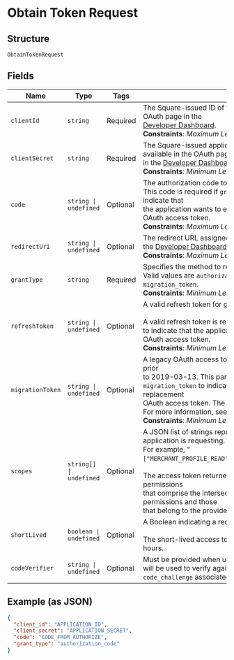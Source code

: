 
# Obtain Token Request

## Structure

`ObtainTokenRequest`

## Fields

| Name | Type | Tags | Description |
|  --- | --- | --- | --- |
| `clientId` | `string` | Required | The Square-issued ID of your application, which is available in the OAuth page in the<br>[Developer Dashboard](https://developer.squareup.com/apps).<br>**Constraints**: *Maximum Length*: `191` |
| `clientSecret` | `string` | Required | The Square-issued application secret for your application, which is available in the OAuth page<br>in the [Developer Dashboard](https://developer.squareup.com/apps).<br>**Constraints**: *Minimum Length*: `2`, *Maximum Length*: `1024` |
| `code` | `string \| undefined` | Optional | The authorization code to exchange.<br>This code is required if `grant_type` is set to `authorization_code` to indicate that<br>the application wants to exchange an authorization code for an OAuth access token.<br>**Constraints**: *Maximum Length*: `191` |
| `redirectUri` | `string \| undefined` | Optional | The redirect URL assigned in the OAuth page for your application in the [Developer Dashboard](https://developer.squareup.com/apps).<br>**Constraints**: *Maximum Length*: `2048` |
| `grantType` | `string` | Required | Specifies the method to request an OAuth access token.<br>Valid values are `authorization_code`, `refresh_token`, and `migration_token`.<br>**Constraints**: *Minimum Length*: `10`, *Maximum Length*: `20` |
| `refreshToken` | `string \| undefined` | Optional | A valid refresh token for generating a new OAuth access token.<br><br>A valid refresh token is required if `grant_type` is set to `refresh_token`<br>to indicate that the application wants a replacement for an expired OAuth access token.<br>**Constraints**: *Minimum Length*: `2`, *Maximum Length*: `1024` |
| `migrationToken` | `string \| undefined` | Optional | A legacy OAuth access token obtained using a Connect API version prior<br>to 2019-03-13. This parameter is required if `grant_type` is set to<br>`migration_token` to indicate that the application wants to get a replacement<br>OAuth access token. The response also returns a refresh token.<br>For more information, see [Migrate to Using Refresh Tokens](https://developer.squareup.com/docs/oauth-api/migrate-to-refresh-tokens).<br>**Constraints**: *Minimum Length*: `2`, *Maximum Length*: `1024` |
| `scopes` | `string[] \| undefined` | Optional | A JSON list of strings representing the permissions that the application is requesting.<br>For example, "`["MERCHANT_PROFILE_READ","PAYMENTS_READ","BANK_ACCOUNTS_READ"]`".<br><br>The access token returned in the response is granted the permissions<br>that comprise the intersection between the requested list of permissions and those<br>that belong to the provided refresh token. |
| `shortLived` | `boolean \| undefined` | Optional | A Boolean indicating a request for a short-lived access token.<br><br>The short-lived access token returned in the response expires in 24 hours. |
| `codeVerifier` | `string \| undefined` | Optional | Must be provided when using PKCE OAuth flow. The `code_verifier` will be used to verify against the<br>`code_challenge` associated with the `authorization_code`. |

## Example (as JSON)

```json
{
  "client_id": "APPLICATION_ID",
  "client_secret": "APPLICATION_SECRET",
  "code": "CODE_FROM_AUTHORIZE",
  "grant_type": "authorization_code"
}
```

